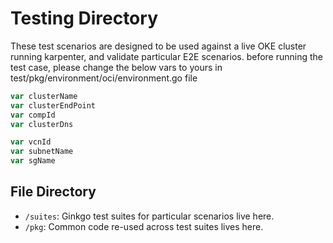 # Testing Directory

These test scenarios are designed to be used against a live OKE cluster running karpenter, and validate particular E2E scenarios.
before running the test case, please change the below vars to yours in test/pkg/environment/oci/environment.go file
```go
var clusterName
var clusterEndPoint
var compId
var clusterDns

var vcnId
var subnetName
var sgName
```

## File Directory
- `/suites`: Ginkgo test suites for particular scenarios live here.
- `/pkg`: Common code re-used across test suites lives here.
